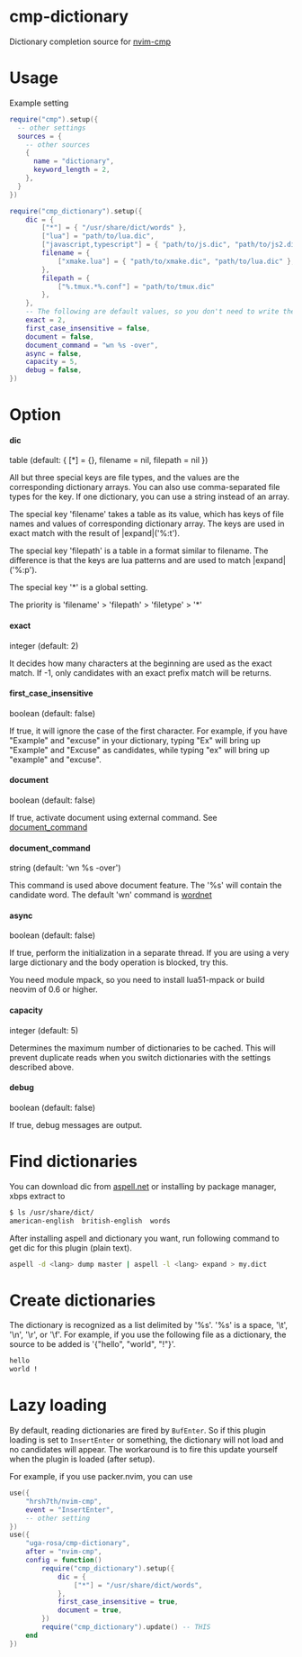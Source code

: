 # cmp-dictionary

Dictionary completion source for [nvim-cmp](https://github.com/hrsh7th/nvim-cmp)  

# Usage

Example setting

```lua
require("cmp").setup({
  -- other settings
  sources = {
    -- other sources
    {
      name = "dictionary",
      keyword_length = 2,
    },
  }
})

require("cmp_dictionary").setup({
    dic = {
        ["*"] = { "/usr/share/dict/words" },
        ["lua"] = "path/to/lua.dic",
        ["javascript,typescript"] = { "path/to/js.dic", "path/to/js2.dic" },
        filename = {
            ["xmake.lua"] = { "path/to/xmake.dic", "path/to/lua.dic" },
        },
        filepath = {
            ["%.tmux.*%.conf"] = "path/to/tmux.dic"
        },
    },
    -- The following are default values, so you don't need to write them if you don't want to change them
    exact = 2,
    first_case_insensitive = false,
    document = false,
    document_command = "wn %s -over",
    async = false, 
    capacity = 5,
    debug = false,
})
```

# Option

#### dic

table (default: { [*] = {}, filename = nil, filepath = nil })

All but three special keys are file types, and the values are the corresponding dictionary arrays.
You can also use comma-separated file types for the key.
If one dictionary, you can use a string instead of an array.

The special key 'filename' takes a table as its value, which has keys of file names and values of corresponding dictionary array.
The keys are used in exact match with the result of |expand|('%:t').

The special key 'filepath' is a table in a format similar to filename.
The difference is that the keys are lua patterns and are used to match |expand|('%:p').

The special key '*' is a global setting.

The priority is 'filename' > 'filepath' > 'filetype' > '*'

#### exact

integer (default: 2)

It decides how many characters at the beginning are used as the exact match.
If -1, only candidates with an exact prefix match will be returns.  

#### first_case_insensitive

boolean (default: false)

If true, it will ignore the case of the first character.
For example, if you have "Example" and "excuse" in your dictionary, typing "Ex" will bring up "Example" and "Excuse" as candidates,
while typing "ex" will bring up "example" and "excuse".

#### document

boolean (default: false)

If true, activate document using external command. See [document_command](#document_command)

#### document_command

string (default: 'wn %s -over')

This command is used above document feature.
The '%s' will contain the candidate word.
The default 'wn' command is [wordnet](https://wordnet.princeton.edu/)

#### async

boolean (default: false)

If true, perform the initialization in a separate thread.
If you are using a very large dictionary and the body operation is blocked, try this.

You need module mpack, so you need to install lua51-mpack or build neovim of 0.6 or higher.

#### capacity

integer (default: 5)

Determines the maximum number of dictionaries to be cached.
This will prevent duplicate reads when you switch dictionaries with the settings described above.

#### debug

boolean (default: false)

If true, debug messages are output.

# Find dictionaries

You can download dic from [aspell.net](https://ftp.gnu.org/gnu/aspell/dict/0index.html) or installing by package manager, xbps extract to

```bash
$ ls /usr/share/dict/
american-english  british-english  words
```

After installing aspell and dictionary you want, run following command to get dic for this plugin (plain text).

```bash
aspell -d <lang> dump master | aspell -l <lang> expand > my.dict
```

# Create dictionaries

The dictionary is recognized as a list delimited by '%s'. '%s' is a space, '\t', '\n', '\r', or '\f'.
For example, if you use the following file as a dictionary, the source to be added is '{"hello", "world", "!"}'.

```txt
hello
world !
```

# Lazy loading

By default, reading dictionaries are fired by `BufEnter`.
So if this plugin loading is set to `InsertEnter` or something, the dictionary will not load and no candidates will appear.
The workaround is to fire this update yourself when the plugin is loaded (after setup).

For example, if you use packer.nvim, you can use

```lua
use({
    "hrsh7th/nvim-cmp",
    event = "InsertEnter",
    -- other setting
})
use({
    "uga-rosa/cmp-dictionary",
    after = "nvim-cmp",
    config = function()
        require("cmp_dictionary").setup({
            dic = {
                ["*"] = "/usr/share/dict/words",
            },
            first_case_insensitive = true,
            document = true,
        })
        require("cmp_dictionary").update() -- THIS
    end
})
```
